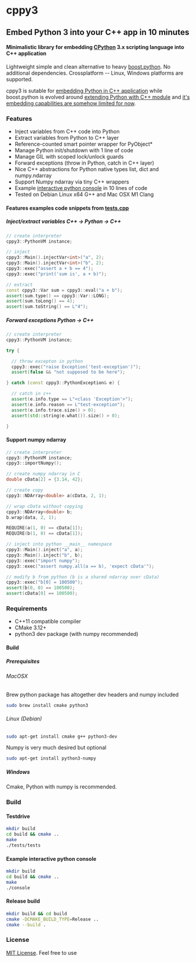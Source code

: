 # cppy3

## Embed Python 3 into your C++ app in 10 minutes

#### Minimalistic library for embedding [CPython](https://github.com/python/cpython) 3.x scripting language into C++ application

Lightweight simple and clean alternative to heavy [boost.python](https://github.com/boostorg/python).
No additional dependencies. Crossplatform -- Linux, Windows platforms are supported.

cppy3 is sutable for [embedding Python in C++ application](https://docs.python.org/3/extending/index.html) while boost.python is evolved around [extending Python with C++ module](https://docs.python.org/3/extending/index.html) and [it's embedding capabilities are somehow limited for now](https://www.boost.org/doc/libs/1_63_0/libs/python/doc/html/tutorial/tutorial/embedding.html).


### Features

* Inject variables from C++ code into Python
* Extract variables from Python to C++ layer
* Reference-counted smart pointer wrapper for PyObject*
* Manage Python init/shutdown with 1 line of code
* Manage GIL with scoped lock/unlock guards
* Forward exceptions (throw in Python, catch in C++ layer)
* Nice C++ abstractions for Python native types list, dict and numpy.ndarray
* Support Numpy ndarray via tiny C++ wrappers
* Example [interactive python console](examples/console.cpp) in 10 lines of code
* Tested on Debian Linux x64 G++ and Mac OSX M1 Clang


#### Features examples code snippets from [tests.cpp](tests/tests.cpp)

##### Inject/extract variables C++ -> Python -> C++

```c++
// create interpreter
cppy3::PythonVM instance;

// inject
cppy3::Main().injectVar<int>("a", 2);
cppy3::Main().injectVar<int>("b", 2);
cppy3::exec("assert a + b == 4");
cppy3::exec("print('sum is', a + b)");

// extract
const cppy3::Var sum = cppy3::eval("a + b");
assert(sum.type() == cppy3::Var::LONG);
assert(sum.toLong() == 4);
assert(sum.toString() == L"4");
```


##### Forward exceptions Python -> C++


```c++
// create interpreter
cppy3::PythonVM instance;

try {

  // throw excepton in python
  cppy3::exec("raise Exception('test-exception')");
  assert(false && "not supposed to be here");

} catch (const cppy3::PythonException& e) {

  // catch in c++
  assert(e.info.type == L"<class 'Exception'>");
  assert(e.info.reason == L"test-exception");
  assert(e.info.trace.size() > 0);
  assert(std::string(e.what()).size() > 0);

}
```

#### Support numpy ndarray


```c++
// create interpreter
cppy3::PythonVM instance;
cppy3::importNumpy();

// create numpy ndarray in C
double cData[2] = {3.14, 42};

// create copy
cppy3::NDArray<double> a(cData, 2, 1);

// wrap cData without copying
cppy3::NDArray<double> b;
b.wrap(data, 2, 1);

REQUIRE(a(1, 0) == cData[1]);
REQUIRE(b(1, 0) == cData[1]);

// inject into python __main__ namespace
cppy3::Main().inject("a", a);
cppy3::Main().inject("b", b);
cppy3::exec("import numpy");
cppy3::exec("assert numpy.all(a == b), 'expect cData'");

// modify b from python (b is a shared ndarray over cData)
cppy3::exec("b[0] = 100500");
assert(b(0, 0) == 100500);
assert(cData[0] == 100500);
```


### Requirements

* C++11 compatible compiler
* CMake 3.12+
* python3 dev package (with numpy recommended)


#### Build

##### Prerequisites
###### MacOSX

Brew python package has altogether dev headers and numpy included
```bash
sudo brew install cmake python3
```

###### Linux (Debian)

```bash
sudo apt-get install cmake g++ python3-dev
```

Numpy is very much desired but optional
```bash
sudo apt-get install python3-numpy
```

##### Windows

Cmake, Python with numpy is recommended.

### Build

#### Testdrive

```bash
mkdir build
cd build && cmake ..
make
./tests/tests
```

#### Example interactive python console

```bash
mkdir build
cd build && cmake ..
make
./console
```

#### Release build

```bash
mkdir build && cd build
cmake -DCMAKE_BUILD_TYPE=Release ..
cmake --build .
```

### License

[MIT License](LICENSE). Feel free to use
